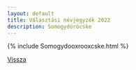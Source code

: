 ```yaml
---
layout: default
title: Választási névjegyzék 2022
description: Somogydöröcske
---
```


{% include Somogydooxrooxcske.html %}

[Vissza](./)